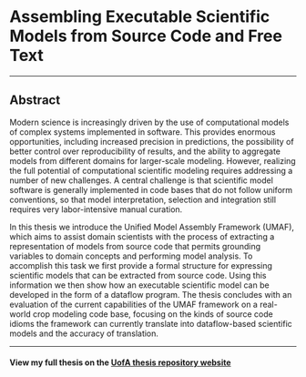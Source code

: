 # Assembling Executable Scientific Models from Source Code and Free Text
***

## Abstract
Modern science is increasingly driven by the use of computational models of complex systems implemented in software.
This provides enormous opportunities, including increased precision in predictions, the possibility of better control over reproducibility of results, and the ability to aggregate models from different domains for larger-scale modeling.
However, realizing the full potential of computational scientific modeling requires addressing a number of new challenges.
A central challenge is that scientific model software is generally implemented in code bases that do not follow uniform conventions, so that model interpretation, selection and integration still requires very labor-intensive manual curation.

In this thesis we introduce the Unified Model Assembly Framework (UMAF), which aims to assist domain scientists with the process of extracting a representation of models from source code that permits grounding variables to domain concepts and performing model analysis.
To accomplish this task we first provide a formal structure for expressing scientific models that can be extracted from source code.
Using this information we then show how an executable scientific model can be developed in the form of a dataflow program.
The thesis concludes with an evaluation of the current capabilities of the UMAF framework on a real-world crop modeling code base, focusing on the kinds of source code idioms the framework can currently translate into dataflow-based scientific models and the accuracy of translation.
***
#### View my full thesis on the [UofA thesis repository website](https://repository.arizona.edu/handle/10150/634301)
